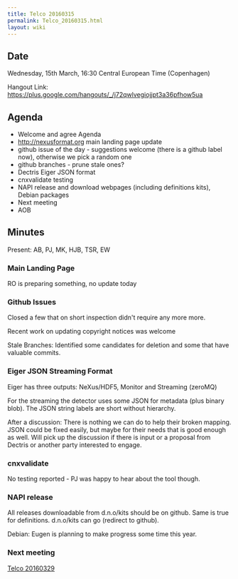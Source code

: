 ```yaml
---
title: Telco 20160315
permalink: Telco_20160315.html
layout: wiki
---
```


Date
----

Wednesday, 15th March, 16:30 Central European Time (Copenhagen)

Hangout Link:
<https://plus.google.com/hangouts/_/j72qwlvegiojjpt3a36pfhow5ua>

Agenda
------

-   Welcome and agree Agenda
-   <http://nexusformat.org> main landing page update
-   github issue of the day - suggestions welcome (there is a github
    label now), otherwise we pick a random one
-   github branches - prune stale ones?
-   Dectris Eiger JSON format
-   cnxvalidate testing
-   NAPI release and download webpages (including definitions kits),
    Debian packages
-   Next meeting
-   AOB

Minutes
-------

Present: AB, PJ, MK, HJB, TSR, EW

### Main Landing Page

RO is preparing something, no update today

### Github Issues

Closed a few that on short inspection didn't require any more more.

Recent work on updating copyright notices was welcome

Stale Branches: Identified some candidates for deletion and some that
have valuable commits.

### Eiger JSON Streaming Format

Eiger has three outputs: NeXus/HDF5, Monitor and Streaming (zeroMQ)

For the streaming the detector uses some JSON for metadata (plus binary
blob). The JSON string labels are short without hierarchy.

After a discussion: There is nothing we can do to help their broken
mapping. JSON could be fixed easily, but maybe for their needs that is
good enough as well. Will pick up the discussion if there is input or a
proposal from Dectris or another party interested to engage.

### cnxvalidate

No testing reported - PJ was happy to hear about the tool though.

### NAPI release

All releases downloadable from d.n.o/kits should be on github. Same is
true for definitions. d.n.o/kits can go (redirect to github).

Debian: Eugen is planning to make progress some time this year.

### Next meeting

[Telco 20160329](Telco_20160329.html "wikilink")

